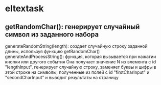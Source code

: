 # eltextask
## getRandomChar(): генерирует случайный символ из заданного набора
generateRandomString(length): создает случайную строку заданной длины, используя функцию getRandomChar()
generateAndProcessString(): функция, которая вызывается при нажатии кнопки или другого события 
Она получает значение N из элемента с id "lengthInput", генерирует случайную строку, заменяет буквы и цифры в этой строке на символы, полученные из полей с id "firstCharInput" и "secondCharInput" и выводит результаты на страницу
